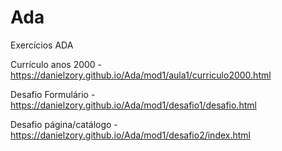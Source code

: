 # Ada
 Exercícios ADA

 Currículo anos 2000 - https://danielzory.github.io/Ada/mod1/aula1/curriculo2000.html

 Desafio Formulário - https://danielzory.github.io/Ada/mod1/desafio1/desafio.html

 Desafio página/catálogo - https://danielzory.github.io/Ada/mod1/desafio2/index.html


